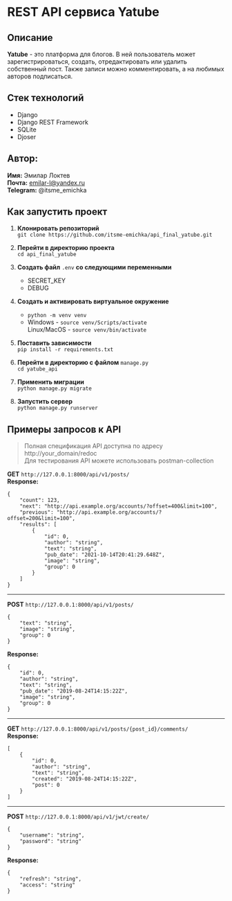 # REST API сервиса Yatube
## Описание

**Yatube** - это платформа для блогов. В ней пользователь может зарегистрироваться, создать, отредактировать или удалить собственный пост. Также записи можно комментировать, а на любимых авторов подписаться.  

## Стек технологий
- Django
- Django REST Framework
- SQLite
- Djoser

## Автор:

**Имя:** Эмилар Локтев  
**Почта:** emilar-l@yandex.ru  
**Telegram:** @itsme_emichka  

## Как запустить проект
1. **Клонировать репозиторий**  
`git clone https://github.com/itsme-emichka/api_final_yatube.git`

2. **Перейти в директорию проекта**  
`cd api_final_yatube`

3. **Создать файл** `.env` **со следующими переменными**
    - SECRET_KEY
    - DEBUG

4. **Создать и активировать виртуальное окружение**  
    - `python -m venv venv`
    - Windows - `source venv/Scripts/activate`  
       Linux/MacOS - `source venv/bin/activate`

5. **Поставить зависимости**  
`pip install -r requirements.txt`

6. **Перейти в директорию с файлом** `manage.py`  
`cd yatube_api`

7. **Применить миграции**  
`python manage.py migrate`

8. **Запустить сервер**  
`python manage.py runserver`

## Примеры запросов к API  

>Полная спецификация API доступна по адресу http://your_domain/redoc  
>Для тестирования API можете использовать postman-collection

**GET** `http://127.0.0.1:8000/api/v1/posts/`  
**Response:**  
```
{
    "count": 123,
    "next": "http://api.example.org/accounts/?offset=400&limit=100",
    "previous": "http://api.example.org/accounts/?offset=200&limit=100",
    "results": [
        {
            "id": 0,
            "author": "string",
            "text": "string",
            "pub_date": "2021-10-14T20:41:29.648Z",
            "image": "string",
            "group": 0
        }
    ]
}
```
___
**POST** `http://127.0.0.1:8000/api/v1/posts/`
```
{
    "text": "string",
    "image": "string",
    "group": 0
}
```
**Response:**  
```
{
    "id": 0,
    "author": "string",
    "text": "string",
    "pub_date": "2019-08-24T14:15:22Z",
    "image": "string",
    "group": 0
}
```
___
**GET** `http://127.0.0.1:8000/api/v1/posts/{post_id}/comments/`  
**Response:**  
```
[
    {
        "id": 0,
        "author": "string",
        "text": "string",
        "created": "2019-08-24T14:15:22Z",
        "post": 0
    }
]
```
___
**POST** `http://127.0.0.1:8000/api/v1/jwt/create/`  
```
{
    "username": "string",
    "password": "string"
}
```
**Response:**
```
{
    "refresh": "string",
    "access": "string"
}
```